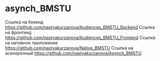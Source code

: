 # asynch_BMSTU
Ссылка на бекенд https://github.com/nastyakurzanova/Audiences_BMSTU_Backend
Ссылка на фронтенд https://github.com/nastyakurzanova/Audiences_BMSTU_Frontend 
Ссылка на нативное приложение https://github.com/nastyakurzanova/Native_BMSTU 
Ссылка на асинхронный https://github.com/nastyakurzanova/Asynch_BMSTU
